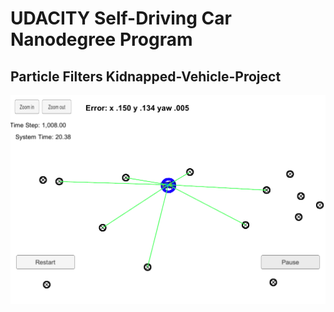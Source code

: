 # UDACITY Self-Driving Car Nanodegree Program
## Particle Filters Kidnapped-Vehicle-Project

[![PF](PF-Output-1.png)](https://github.com/udacity/CarND-Kidnapped-Vehicle-Project)
